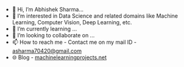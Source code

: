 - 👋 Hi, I’m Abhishek Sharma...
- 👀 I’m interested in Data Science and related domains like Machine Learning, Computer Vision, Deep Learning, etc.
- 🌱 I’m currently learning ...
- 💞️ I’m looking to collaborate on ...
- 📫 How to reach me - Contact me on my mail ID - asharma70420@gmail.com
- 🌐 Blog - <a href='https://machinelearningprojects.net/'>machinelearningprojects.net</a>

<!---
sharmaji27/sharmaji27 is a ✨ special ✨ repository because its `README.md` (this file) appears on your GitHub profile.
You can click the Preview link to take a look at your changes.
--->
